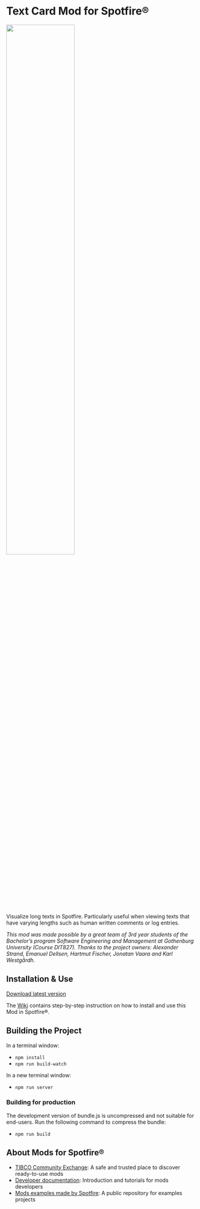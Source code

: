 # Text Card Mod for Spotfire®

<img src="assets/textcard.png" width="60%"/>

Visualize long texts in Spotfire. Particularly useful when viewing texts that have varying lengths such as human written comments or log entries.

*This mod was made possible by a great team of 3rd year students of the Bachelor’s program Software Engineering and Management at Gothenburg University (Course DIT827). Thanks to the project owners: Alexander Strand, Emanuel Dellsen, Hartmut Fischer, Jonatan Vaara and Karl Westgårdh.*

## Installation & Use

[Download latest version](https://github.com/TIBCOSoftware/spotfire-mod-textcard/releases)

The [Wiki](https://github.com/TIBCOSoftware/spotfire-mod-list/wiki) contains step-by-step instruction on how to install and use this Mod in Spotfire®.

## Building the Project

In a terminal window:
- `npm install`
- `npm run build-watch`

In a new terminal window:
- `npm run server`

### Building for production

The development version of bundle.js is uncompressed and not suitable for end-users. Run the following command to compress the bundle:
- `npm run build`

## About Mods for Spotfire®
-   [TIBCO Community Exchange](https://community.tibco.com/s/global-search/%40uri#q=mod%20for%20tibco%20spotfire&t=Exchange&sort=date%20descending): A safe and trusted place to discover ready-to-use mods
-   [Developer documentation](https://tibcosoftware.github.io/spotfire-mods/docs/): Introduction and tutorials for mods developers
-   [Mods examples made by Spotfire](https://github.com/TIBCOSoftware/spotfire-mods/releases/latest): A public repository for examples projects
